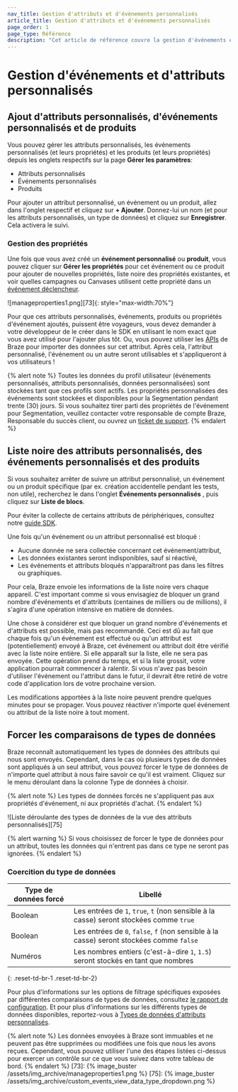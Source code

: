 ```yaml
---
nav_title: Gestion d'attributs et d'événements personnalisés
article_title: Gestion d'attributs et d'événements personnalisés
page_order: 1
page_type: Référence
description: "Cet article de référence couvre la gestion d'événements et d'attributs personnalisés, ainsi que la compréhension des comparaisons de types de données."
---
```


# Gestion d'événements et d'attributs personnalisés

## Ajout d'attributs personnalisés, d'événements personnalisés et de produits

Vous pouvez gérer les attributs personnalisés, les événements personnalisés (et leurs propriétés) et les produits (et leurs propriétés) depuis les onglets respectifs sur la page **Gérer les paramètres**:

- Attributs personnalisés
- Événements personnalisés
- Produits

Pour ajouter un attribut personnalisé, un événement ou un produit, allez dans l'onglet respectif et cliquez sur **+ Ajouter**. Donnez-lui un nom (et pour les attributs personnalisés, un type de données) et cliquez sur **Enregistrer**. Cela activera le suivi.

### Gestion des propriétés

Une fois que vous avez créé un **événement personnalisé** ou **produit**, vous pouvez cliquer sur **Gérer les propriétés** pour cet événement ou ce produit pour ajouter de nouvelles propriétés, liste noire des propriétés existantes, et voir quelles campagnes ou Canvases utilisent cette propriété dans un [événement déclencheur]({{site.baseurl}}/user_guide/engagement_tools/campaigns/scheduling_and_organizing/delivery_types/triggered_delivery/#step-1-select-a-trigger-event).

!\[manageproperties1.png\]\[73\]{: style="max-width:70%"}

Pour que ces attributs personnalisés, événements, produits ou propriétés d'événement ajoutés, puissent être voyageurs, vous devez demander à votre développeur de le créer dans le SDK en utilisant le nom exact que vous avez utilisé pour l'ajouter plus tôt. Ou, vous pouvez utiliser les [APIs]({{site.baseurl}}/api/basics/) de Braze pour importer des données sur cet attribut. Après cela, l'attribut personnalisé, l'événement ou un autre seront utilisables et s'appliqueront à vos utilisateurs !

{% alert note %}
Toutes les données du profil utilisateur (événements personnalisés, attributs personnalisés, données personnalisées) sont stockées tant que ces profils sont actifs. Les propriétés personnalisées des événements sont stockées et disponibles pour la Segmentation pendant trente (30) jours. Si vous souhaitez tirer parti des propriétés de l'événement pour Segmentation, veuillez contacter votre responsable de compte Braze, Responsable du succès client, ou ouvrez un [ticket de support]({{site.baseurl}}/braze_support/).
{% endalert %}

## Liste noire des attributs personnalisés, des événements personnalisés et des produits

Si vous souhaitez arrêter de suivre un attribut personnalisé, un événement ou un produit spécifique (par ex. création accidentelle pendant les tests, non utile), recherchez le dans l'onglet **Événements personnalisés** , puis cliquez sur **Liste de blocs**.

Pour éviter la collecte de certains attributs de périphériques, consultez notre [guide SDK][88].

Une fois qu'un événement ou un attribut personnalisé est bloqué :

- Aucune donnée ne sera collectée concernant cet événement/attribut,
- Les données existantes seront indisponibles, sauf si réactivé,
- Les événements et attributs bloqués n'apparaîtront pas dans les filtres ou graphiques.

Pour cela, Braze envoie les informations de la liste noire vers chaque appareil. C'est important comme si vous envisagiez de bloquer un grand nombre d'événements et d'attributs (centaines de milliers ou de millions), il s'agira d'une opération intensive en matière de données.

Une chose à considérer est que bloquer un grand nombre d'événements et d'attributs est possible, mais pas recommandé. Ceci est dû au fait que chaque fois qu'un événement est effectué ou qu'un attribut est (potentiellement) envoyé à Braze, cet événement ou attribut doit être vérifié avec la liste noire entière. Si elle apparaît sur la liste, elle ne sera pas envoyée. Cette opération prend du temps, et si la liste grossit, votre application pourrait commencer à ralentir. Si vous n'avez pas besoin d'utiliser l'événement ou l'attribut dans le futur, il devrait être retiré de votre code d'application lors de votre prochaine version.

Les modifications apportées à la liste noire peuvent prendre quelques minutes pour se propager. Vous pouvez réactiver n'importe quel événement ou attribut de la liste noire à tout moment.

## Forcer les comparaisons de types de données

Braze reconnaît automatiquement les types de données des attributs qui nous sont envoyés. Cependant, dans le cas où plusieurs types de données sont appliqués à un seul attribut, vous pouvez forcer le type de données de n'importe quel attribut à nous faire savoir ce qu'il est vraiment. Cliquez sur le menu déroulant dans la colonne Type de données à choisir.

{% alert note %} Les types de données forcés ne s'appliquent pas aux propriétés d'événement, ni aux propriétés d'achat. {% endalert %}

!\[Liste déroulante des types de données de la vue des attributs personnalisés\]\[75\]

{% alert warning %}
Si vous choisissez de forcer le type de données pour un attribut, toutes les données qui n'entrent pas dans ce type ne seront pas ignorées.
{% endalert %}

### Coercition du type de données

| Type de données forcé | Libellé                                                                                  |
| --------------------- | ---------------------------------------------------------------------------------------- |
| Boolean               | Les entrées de `1`, `true`, `t` (non sensible à la casse) seront stockées comme `true`   |
| Boolean               | Les entrées de `0`, `false`, `f` (non sensible à la casse) seront stockées comme `false` |
| Numéros               | Les nombres entiers (c'est-à-dire `1`, `1.5`) seront stockés en tant que nombres         |
{: .reset-td-br-1 .reset-td-br-2}

Pour plus d'informations sur les options de filtrage spécifiques exposées par différentes comparaisons de types de données, consultez [le rapport de configuration][43]. Et pour plus d'informations sur les différents types de données disponibles, reportez-vous à [Types de données d'attributs personnalisés][44].

{% alert note %}
Les données envoyées à Braze sont immuables et ne peuvent pas être supprimées ou modifiées une fois que nous les avons reçues. Cependant, vous pouvez utiliser l'une des étapes listées ci-dessus pour exercer un contrôle sur ce que vous suivez dans votre tableau de bord.
{% endalert %}
[73]: {% image_buster /assets/img_archive/manageproperties1.png %} [75]: {% image_buster /assets/img_archive/custom_events_view_data_type_dropdown.png %}


[43]: {{site.baseurl}}/user_guide/data_and_analytics/configuring_reporting/#configuring-reporting
[44]: {{site.baseurl}}/user_guide/data_and_analytics/custom_data/custom_attributes/#custom-attribute-data-types
[88]: {{site.baseurl}}/developer_guide/platform_integration_guides/sdk_primer/#blocking-data-collection
